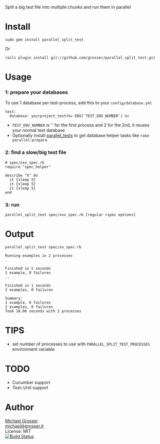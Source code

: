 Split a big test file into multiple chunks and run them in parallel

Install
=======
    sudo gem install parallel_split_test
Or

    rails plugin install git://github.com/grosser/parallel_split_test.git

Usage
=====

### 1: prepare your databases
To use 1 database per test-process, add this to your `config/database.yml`<br/>

    test:
      database: yourproject_test<%= ENV['TEST_ENV_NUMBER'] %>


 - `TEST_ENV_NUMBER` is '' for the first process and 2 for the 2nd, it reuses your normal test database
 - Optionally install [parallel_tests](https://github.com/grosser/parallel_tests) to get database helper tasks like `rake parallel:prepare`


### 2: find a slow/big test file

    # spec/xxx_spec.rb
    require "spec_helper"

    describe "X" do
      it {sleep 5}
      it {sleep 5}
      it {sleep 5}
    end

### 3: run
    parallel_split_test spec/xxx_spec.rb [regular rspec options]

Output
======

    parallel_split_test spec/xx_spec.rb

    Running examples in 2 processes
    .

    Finished in 5 seconds
    1 example, 0 failures
    ..

    Finished in 1 seconds
    2 examples, 0 failures

    Summary:
    1 example, 0 failures
    2 examples, 0 failures
    Took 10.06 seconds with 2 processes


TIPS
====
 - set number of processes to use with `PARALLEL_SPLIT_TEST_PROCESSES` environment variable

TODO
====
 - Cucumber support
 - Test::Unit support

Author
======
[Michael Grosser](http://grosser.it)<br/>
michael@grosser.it<br/>
License: MIT<br/>
[![Build Status](https://secure.travis-ci.org/grosser/parallel_split_test.png)](http://travis-ci.org/grosser/parallel_split_test)
